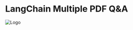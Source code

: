 # LangChain Multiple PDF Q&A

![Logo](https://github.com/SinaRampe/multiple_pdf_chatbot/blob/main/pics/app.png)

